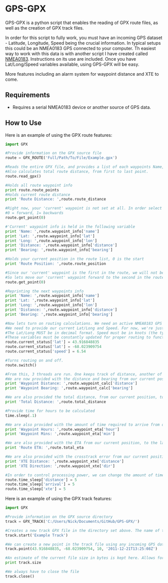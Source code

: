 GPS-GPX
=======

GPS-GPX is a python script that enables the reading of GPX route files, as well as the creation of GPX track files.

In order for this script to fully work, you must have an incoming GPS dataset - Latitude, Longitude, Speed being the crucial information. In typical setups this could be an NMEA0183 GPS connected to your computer. Th easiest way to work with this data is with another script I have created called [NMEA0183](https://github.com/nsweeting/NMEA0183). Instructions on its use are included. Once you have Lat/Long/Speed variables available, using GPS-GPX will be easy.

More features including an alarm system for waypoint distance and XTE to come.

Requirements
------------

- Requires a serial NMEA0183 device or another source of GPS data.


How to Use
----------

Here is an example of using the GPX route features:
 
 ```python
import GPX

#Provide information on the GPX source file
route = GPX_ROUTE('Full/Path/To/File/Example.gpx')

#Reads the entire GPX file, and provides a list of each waypoints Name, Lat/Long, as well as distance and bearing to the next waypoint.
#Also calculates total route distance, from first to last point.
route.read_gpx()

#Holds all route waypoint info
print route.route_points
#Holds current route distance
print 'Route Distance: ',route.route_distance

#Right now, your 'current' waypoint is not set at all. In order select the first waypoint, we must move forward in the list.
#0 = forward, 1= backwards
route.get_point(0)

#'Current' waypoint info is held in the following variable
print 'Name: ',route.waypoint_info['name']
print 'Lat: ',route.waypoint_info['lat']
print 'Long: ',route.waypoint_info['lon']
print 'Distance: ',route.waypoint_info['distance']
print 'Bearing: ',route.waypoint_info['bearing']

#Holds your current position in the route list, 0 is the start
print 'Route Position: ',route.route_position

#Since our 'current' waypoint is the first in the route, we will not be able to calculate a few things, such as crosstrack error, since there is no route line.
#So lets move our 'current' waypoint forward to the second in the route list
route.get_point(0)

#Reprinting the next waypoints info
print 'Name: ',route.waypoint_info['name']
print 'Lat: ',route.waypoint_info['lat']
print 'Long: ',route.waypoint_info['lon']
print 'Distance: ',route.waypoint_info['distance']
print 'Bearing: ',route.waypoint_info['bearing']

#Now lets turn on routing calculations. We need an active NMEA0183 GPS datasource for this to work.
#We need to provide our current Lat/Long and Speed. For now, we're just going to use random numbers.
#The Lat/Long MUST be in decimal format. Speed must be in knots (the typical GPS speed output).
#These variables must be constantly updated for proper routing to function.
route.current_status['lat'] = 43.916848835
route.current_status['lat'] = -68.023909754
route.current_status['speed'] = 6.54

#Turns routing on and off.
route.switch()

#From this, 3 threads are run. One keeps track of distance, another of time, and the last for crosstrack error.
#We are now provided with the distance and bearing from our current position to the 'current' waypoint 
print 'Waypoint Distance: ',route.waypoint_calc['distance']
print 'Waypoint Bearing: ',route.waypoint_calc['bearing']

#We are also provided the total distance, from our current position, to the 'current' waypoint, as well as all points after. 
print 'Total Distance: ',route.total_distance

#Provide time for hours to be calculated
time.sleep(.1)

#We are also provided with the amount of time required to arrive from our current poisiton, to our 'current' waypoint, while going at our current speed.
print 'Waypoint Hours: ',route.waypoint_eta['hour']
print 'Waypoint Mins: ',route.waypoint_eta['min']

#We are also provided with the ETA from our current position, to the last waypoint in the route, while going at our current speed.
print 'Route ETA: ',route.total_eta

#We are also provided with the crosstrack error from our current position, to our 'current' waypoints route line. We have distance, as well as direction - left 'L' or right 'R' of the line.
print 'XTE Distance: ',route.waypoint_xte['distance']
print 'XTE Direction: ',route.waypoint_xte['dir']

#In order to control processing power, we can change the amount of time between recalculations. Default is 1 second. Below is 5 seconds.
route.time_sleep['distance'] = 5
route.time_sleep['arrival'] = 5
route.time_sleep['xte'] = 5

 ```
 
 Here is an example of using the GPX track features:
 
  
 ```python
 import GPX

#Provide information on the GPX source directory
track = GPX_TRACK('C:/Users/Nick/Documents/GitHub/GPS-GPX/')

#Creates a new track GPX file in the directory set above. The name of the file is ALWAYS the current date and time. The name of the track is 'Example Track'.
track.start('Example Track')

#We can create a new point in the track file using any incoming GPS datasource. Latitude, Longitude, Elevation, Date/Time in UTC
track.point(43.916848835, -68.023909754, 10, '2011-12-21T13:25:08Z')

#An estimate of the current file size in bytes is kept here. Allows for better memory mangement ie. Create a new file once a max file size has been hit.
print track.size

#We always have to close the file
track.close()

 ```
